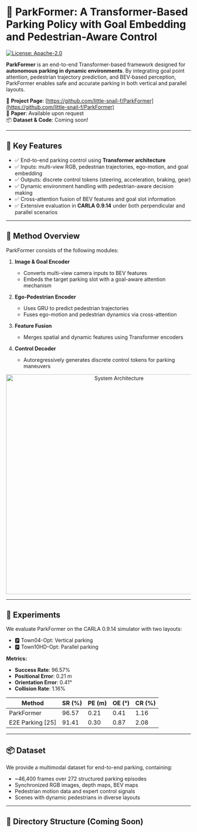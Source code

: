 # 🚗 ParkFormer: A Transformer-Based Parking Policy with Goal Embedding and Pedestrian-Aware Control

[![License: Apache-2.0](https://img.shields.io/badge/License-Apache%202.0-blue.svg)](LICENSE)

**ParkFormer** is an end-to-end Transformer-based framework designed for **autonomous parking in dynamic environments**. By integrating goal point attention, pedestrian trajectory prediction, and BEV-based perception, ParkFormer enables safe and accurate parking in both vertical and parallel layouts.

🔗 **Project Page**: [https://github.com/little-snail-f/ParkFormer](https://github.com/little-snail-f/ParkFormer)  
📄 **Paper**: Available upon request  
📦 **Dataset & Code**: Coming soon!

---

## 🚀 Key Features

- ✅ End-to-end parking control using **Transformer architecture**
- ✅ Inputs: multi-view RGB, pedestrian trajectories, ego-motion, and goal embedding
- ✅ Outputs: discrete control tokens (steering, acceleration, braking, gear)
- ✅ Dynamic environment handling with pedestrian-aware decision making
- ✅ Cross-attention fusion of BEV features and goal slot information
- ✅ Extensive evaluation in **CARLA 0.9.14** under both perpendicular and parallel scenarios

---

## 🧠 Method Overview

ParkFormer consists of the following modules:

1. **Image & Goal Encoder**  
   - Converts multi-view camera inputs to BEV features
   - Embeds the target parking slot with a goal-aware attention mechanism

2. **Ego-Pedestrian Encoder**  
   - Uses GRU to predict pedestrian trajectories
   - Fuses ego-motion and pedestrian dynamics via cross-attention

3. **Feature Fusion**  
   - Merges spatial and dynamic features using Transformer encoders

4. **Control Decoder**  
   - Autoregressively generates discrete control tokens for parking maneuvers

<p align="center">
  <img src="figures/system_architecture.png" alt="System Architecture" width="600"/>
</p>

---

## 🧪 Experiments

We evaluate ParkFormer on the CARLA 0.9.14 simulator with two layouts:

- 🅿️ Town04-Opt: Vertical parking  
- 🅿️ Town10HD-Opt: Parallel parking  

**Metrics:**  
- **Success Rate**: 96.57%  
- **Positional Error**: 0.21 m  
- **Orientation Error**: 0.41°  
- **Collision Rate**: 1.16%  

<table>
  <thead>
    <tr><th>Method</th><th>SR (%)</th><th>PE (m)</th><th>OE (°)</th><th>CR (%)</th></tr>
  </thead>
  <tbody>
    <tr><td>ParkFormer</td><td>96.57</td><td>0.21</td><td>0.41</td><td>1.16</td></tr>
    <tr><td>E2E Parking [25]</td><td>91.41</td><td>0.30</td><td>0.87</td><td>2.08</td></tr>
  </tbody>
</table>

---

## 📦 Dataset

We provide a multimodal dataset for end-to-end parking, containing:

- ~46,400 frames over 272 structured parking episodes  
- Synchronized RGB images, depth maps, BEV maps  
- Pedestrian motion data and expert control signals  
- Scenes with dynamic pedestrians in diverse layouts

---

## 📂 Directory Structure (Coming Soon)

